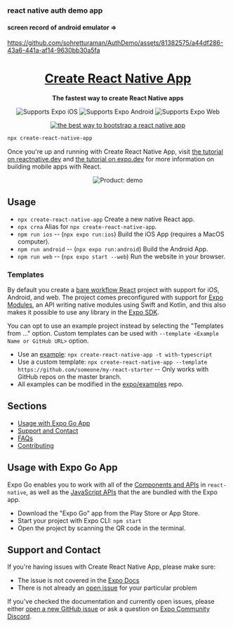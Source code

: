 ### react native auth demo app
#### screen record of android emulator =>

 https://github.com/sohretturaman/AuthDemo/assets/81382575/a44df286-43a6-441a-af14-9630bb30a5fa


  
</p>
<p align="center">
  <a href="https://github.com/expo/examples">
    <h1 align="center">Create React Native App</h1>
  </a>
</p>

<!-- Header -->

<p align="center">
  <b>The fastest way to create React Native apps</b>
  <br />

  <p align="center">
    <!-- iOS -->
    <img alt="Supports Expo iOS" longdesc="Supports Expo iOS" src="https://img.shields.io/badge/iOS-000.svg?style=flat-square&logo=APPLE&labelColor=999999&logoColor=fff" />
    <!-- Android -->
    <img alt="Supports Expo Android" longdesc="Supports Expo Android" src="https://img.shields.io/badge/Android-000.svg?style=flat-square&logo=ANDROID&labelColor=A4C639&logoColor=fff" />
    <!-- Web -->
    <img alt="Supports Expo Web" longdesc="Supports Expo Web" src="https://img.shields.io/badge/web-000.svg?style=flat-square&logo=GOOGLE-CHROME&labelColor=4285F4&logoColor=fff" />
  </p>
  <p align="center">
    <a href="https://packagephobia.now.sh/result?p=create-react-native-app">
      <img alt="the best way to bootstrap a react native app" longdesc="the best way to create a react native app" src="https://flat.badgen.net/packagephobia/install/create-react-native-app" />
    </a>
  </p>
  
</p>

<!-- Body -->

```sh
npx create-react-native-app
```

Once you're up and running with Create React Native App, visit [the tutorial on reactnative.dev](https://reactnative.dev/docs/tutorial) and [the tutorial on expo.dev](https://docs.expo.dev/tutorial/introduction/) for more information on building mobile apps with React.

<p align="center">
  <img align="center" alt="Product: demo" src="./.gh-assets/crna.gif" />
</p>

## Usage

- `npx create-react-native-app` Create a new native React app.
- `npx crna` Alias for `npx create-react-native-app`.
- `npm run ios` -- (`npx expo run:ios`) Build the iOS App (requires a MacOS computer).
- `npm run android` -- (`npx expo run:android`) Build the Android App.
- `npm run web` -- (`npx expo start --web`) Run the website in your browser.

### Templates

By default you create a [bare workflow React](https://docs.expo.dev/bare/overview/) project with support for iOS, Android, and web. The project comes preconfigured with support for [Expo Modules](https://docs.expo.dev/modules/overview/), an API writing native modules using Swift and Kotlin, and this also makes it possible to use any library in the [Expo SDK](https://docs.expo.dev/versions/latest/).

You can opt to use an example project instead by selecting the "Templates from ..." option. Custom templates can be used with `--template <Example Name or GitHub URL>` option.

- Use an [example](https://github.com/expo/examples): `npx create-react-native-app -t with-typescript`
- Use a custom template: `npx create-react-native-app --template https://github.com/someone/my-react-starter` -- Only works with GitHub repos on the master branch.
- All examples can be modified in the [expo/examples](https://github.com/expo/examples) repo.

## Sections

- [Usage with Expo Go App](#usage-with-expo-go-app)
- [Support and Contact](#support-and-contact)
- [FAQs](#faqs)
- [Contributing](#contributing)

## Usage with Expo Go App

Expo Go enables you to work with all of the [Components and APIs](https://facebook.github.io/react-native/docs/getting-started) in `react-native`, as well as the [JavaScript APIs](https://docs.expo.io/versions/latest) that the are bundled with the Expo app.

- Download the "Expo Go" app from the Play Store or App Store.
- Start your project with Expo CLI: `npm start`
- Open the project by scanning the QR code in the terminal.

## Support and Contact

If you're having issues with Create React Native App, please make sure:

- The issue is not covered in the [Expo Docs](https://docs.expo.io/versions/latest/)
- There is not already an [open issue](https://github.com/expo/create-react-native-app/issues/) for your particular problem

If you've checked the documentation and currently open issues, please either [open a new GitHub issue](https://github.com/expo/create-react-native-app/issues/new) or ask a question on [Expo Community Discord](https://chat.expo.dev).



<!-- markdownlint-restore -->
<!-- prettier-ignore-end -->




